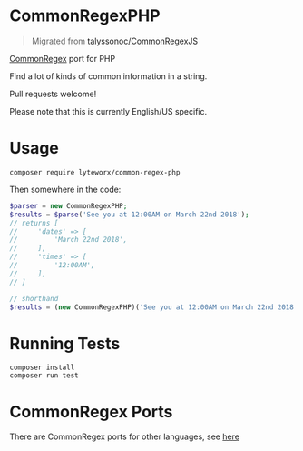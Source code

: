 CommonRegexPHP
===============

> Migrated from [talyssonoc/CommonRegexJS](https://github.com/talyssonoc/CommonRegexJS)

[CommonRegex](https://github.com/madisonmay/CommonRegex/ "CommonRegex") port for PHP

Find a lot of kinds of common information in a string.

Pull requests welcome!

Please note that this is currently English/US specific.

Usage
======

```
composer require lyteworx/common-regex-php
```

Then somewhere in the code:

```php
$parser = new CommonRegexPHP;
$results = $parse('See you at 12:00AM on March 22nd 2018');
// returns [
//     'dates' => [
//         'March 22nd 2018',
//     ],
//     'times' => [
//         '12:00AM',
//     ],
// ]

// shorthand
$results = (new CommonRegexPHP)('See you at 12:00AM on March 22nd 2018');
```

Running Tests
===============

```
composer install
composer run test
```

CommonRegex Ports
==================
There are CommonRegex ports for other languages, see [here](https://github.com/madisonmay/CommonRegex/#commonregex-ports "CommonRegex ports")
